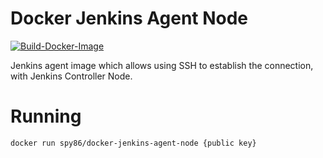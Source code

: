 # Docker Jenkins Agent Node
[![Build-Docker-Image](https://github.com/spy86/docker-jenkins-agent-node/actions/workflows/main.yml/badge.svg)](https://github.com/spy86/docker-jenkins-agent-node/actions/workflows/main.yml)

Jenkins agent image which allows using SSH to establish the connection, with Jenkins Controller Node. 

# Running

```bash
docker run spy86/docker-jenkins-agent-node {public key}
```
